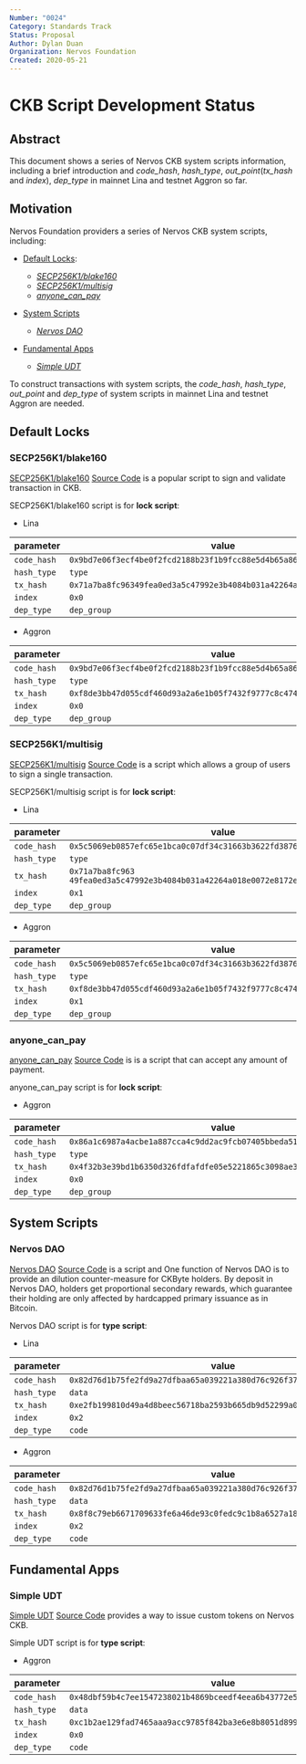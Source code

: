 ```yaml
---
Number: "0024"
Category: Standards Track
Status: Proposal
Author: Dylan Duan
Organization: Nervos Foundation
Created: 2020-05-21
---
```


# CKB Script Development Status

## Abstract

This document shows a series of Nervos CKB system scripts information, including a brief introduction and _code_hash_, _hash_type_, _out_point_(_tx_hash_ and _index_), _dep_type_ in mainnet Lina and testnet Aggron so far.

## Motivation

Nervos Foundation providers a series of Nervos CKB system scripts, including:

- [Default Locks](#default-Locks):

  - [_SECP256K1/blake160_](#secp256k1blake160)
  - [_SECP256K1/multisig_](#secp256k1multisig)
  - [_anyone_can_pay_](#anyone_can_pay)

- [System Scripts](#system-scripts)

  - [_Nervos DAO_](#nervos-dao)

- [Fundamental Apps](#fundamental-apps)

  - [_Simple UDT_](#simple-udt)

To construct transactions with system scripts, the _code_hash_, _hash_type_, _out_point_ and _dep_type_ of system scripts in mainnet Lina and testnet Aggron are needed.

## Default Locks

### SECP256K1/blake160

[SECP256K1/blake160](https://github.com/nervosnetwork/ckb-system-scripts/wiki/How-to-sign-transaction#p2ph) [Source Code](https://github.com/nervosnetwork/ckb-system-scripts/blob/master/c/secp256k1_blake160_sighash_all.c) is a popular script to sign and validate transaction in CKB.

SECP256K1/blake160 script is for **lock script**:

- Lina

| parameter   | value                                                                |
| ----------- | -------------------------------------------------------------------- |
| `code_hash` | `0x9bd7e06f3ecf4be0f2fcd2188b23f1b9fcc88e5d4b65a8637b17723bbda3cce8` |
| `hash_type` | `type`                                                               |
| `tx_hash`   | `0x71a7ba8fc96349fea0ed3a5c47992e3b4084b031a42264a018e0072e8172e46c` |
| `index`     | `0x0`                                                                |
| `dep_type`  | `dep_group`                                                          |

- Aggron

| parameter   | value                                                                |
| ----------- | -------------------------------------------------------------------- |
| `code_hash` | `0x9bd7e06f3ecf4be0f2fcd2188b23f1b9fcc88e5d4b65a8637b17723bbda3cce8` |
| `hash_type` | `type`                                                               |
| `tx_hash`   | `0xf8de3bb47d055cdf460d93a2a6e1b05f7432f9777c8c474abf4eec1d4aee5d37` |
| `index`     | `0x0`                                                                |
| `dep_type`  | `dep_group`                                                          |

### SECP256K1/multisig

[SECP256K1/multisig](https://github.com/nervosnetwork/ckb-system-scripts/wiki/How-to-sign-transaction#multisig) [Source Code](https://github.com/nervosnetwork/ckb-system-scripts/blob/master/c/secp256k1_blake160_multisig_all.c) is a script which allows a group of users to sign a single transaction.

SECP256K1/multisig script is for **lock script**:

- Lina

| parameter   | value                                                                 |
| ----------- | --------------------------------------------------------------------- |
| `code_hash` | `0x5c5069eb0857efc65e1bca0c07df34c31663b3622fd3876c876320fc9634e2a8`  |
| `hash_type` | `type`                                                                |
| `tx_hash`   | `0x71a7ba8fc963 49fea0ed3a5c47992e3b4084b031a42264a018e0072e8172e46c` |
| `index`     | `0x1`                                                                 |
| `dep_type`  | `dep_group`                                                           |

- Aggron

| parameter   | value                                                                |
| ----------- | -------------------------------------------------------------------- |
| `code_hash` | `0x5c5069eb0857efc65e1bca0c07df34c31663b3622fd3876c876320fc9634e2a8` |
| `hash_type` | `type`                                                               |
| `tx_hash`   | `0xf8de3bb47d055cdf460d93a2a6e1b05f7432f9777c8c474abf4eec1d4aee5d37` |
| `index`     | `0x1`                                                                |
| `dep_type`  | `dep_group`                                                          |

### anyone_can_pay

[anyone_can_pay](https://talk.nervos.org/t/rfc-anyone-can-pay-lock/4438) [Source Code](https://github.com/nervosnetwork/ckb-anyone-can-pay) is is a script that can accept any amount of payment.

anyone_can_pay script is for **lock script**:

- Aggron

| parameter   | value                                                                |
| ----------- | -------------------------------------------------------------------- |
| `code_hash` | `0x86a1c6987a4acbe1a887cca4c9dd2ac9fcb07405bbeda51b861b18bbf7492c4b` |
| `hash_type` | `type`                                                               |
| `tx_hash`   | `0x4f32b3e39bd1b6350d326fdfafdfe05e5221865c3098ae323096f0bfc69e0a8c` |
| `index`     | `0x0`                                                                |
| `dep_type`  | `dep_group`                                                          |

## System Scripts

### Nervos DAO

[Nervos DAO](https://github.com/nervosnetwork/rfcs/blob/master/rfcs/0023-dao-deposit-withdraw/0023-dao-deposit-withdraw.md) [Source Code](https://github.com/nervosnetwork/ckb-system-scripts/blob/master/c/dao.c) is a script and One function of Nervos DAO is to provide an dilution counter-measure for CKByte holders. By deposit in Nervos DAO, holders get proportional secondary rewards, which guarantee their holding are only affected by hardcapped primary issuance as in Bitcoin.

Nervos DAO script is for **type script**:

- Lina

| parameter   | value                                                                |
| ----------- | -------------------------------------------------------------------- |
| `code_hash` | `0x82d76d1b75fe2fd9a27dfbaa65a039221a380d76c926f378d3f81cf3e7e13f2e` |
| `hash_type` | `data`                                                               |
| `tx_hash`   | `0xe2fb199810d49a4d8beec56718ba2593b665db9d52299a0f9e6e75416d73ff5c` |
| `index`     | `0x2`                                                                |
| `dep_type`  | `code`                                                               |

- Aggron

| parameter   | value                                                                |
| ----------- | -------------------------------------------------------------------- |
| `code_hash` | `0x82d76d1b75fe2fd9a27dfbaa65a039221a380d76c926f378d3f81cf3e7e13f2e` |
| `hash_type` | `data`                                                               |
| `tx_hash`   | `0x8f8c79eb6671709633fe6a46de93c0fedc9c1b8a6527a18d3983879542635c9f` |
| `index`     | `0x2`                                                                |
| `dep_type`  | `code`                                                               |

## Fundamental Apps

### Simple UDT

[Simple UDT](https://talk.nervos.org/t/rfc-simple-udt-draft-spec/4333) [Source Code](https://github.com/nervosnetwork/ckb-miscellaneous-scripts/blob/master/c/simple_udt.c) provides a way to issue custom tokens on Nervos CKB.

Simple UDT script is for **type script**:

- Aggron

| parameter   | value                                                                |
| ----------- | -------------------------------------------------------------------- |
| `code_hash` | `0x48dbf59b4c7ee1547238021b4869bceedf4eea6b43772e5d66ef8865b6ae7212` |
| `hash_type` | `data`                                                               |
| `tx_hash`   | `0xc1b2ae129fad7465aaa9acc9785f842ba3e6e8b8051d899defa89f5508a77958` |
| `index`     | `0x0`                                                                |
| `dep_type`  | `code`                                                               |
